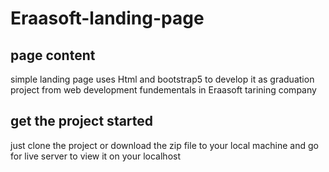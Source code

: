 # Eraasoft-landing-page

## page content

simple landing page uses Html and bootstrap5 to develop it as graduation project from web development fundementals in Eraasoft tarining company

## get the project started

just clone the project or download the zip file to your local machine and go for live server to view it on your localhost
